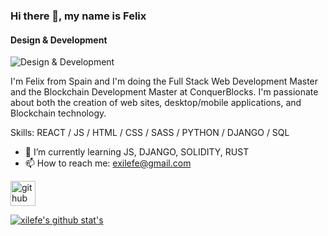 ### Hi there 👋, my name is Felix
#### Design & Development
![Design & Development](https://arturssmirnovs.github.io/github-profile-readme-generator/images/banner.png)

I'm Felix from Spain and I'm doing the Full Stack Web Development Master and the Blockchain Development Master at ConquerBlocks. I'm passionate about both the creation of web sites, desktop/mobile applications, and Blockchain technology.

Skills: REACT / JS / HTML / CSS / SASS / PYTHON / DJANGO / SQL

- 🌱 I’m currently learning JS, DJANGO, SOLIDITY, RUST 
- 📫 How to reach me: exilefe@gmail.com 


[<img src='https://cdn.jsdelivr.net/npm/simple-icons@3.0.1/icons/github.svg' alt='github' height='40'>](https://github.com/xilefe)  



[![xilefe's github stat's](https://github-readme-stats.vercel.app/api?username=xilefe)](https://github.com/xilefe/github-readme-stats)
